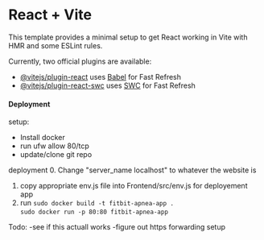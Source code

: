 # React + Vite

This template provides a minimal setup to get React working in Vite with HMR and some ESLint rules.

Currently, two official plugins are available:

- [@vitejs/plugin-react](https://github.com/vitejs/vite-plugin-react/blob/main/packages/plugin-react/README.md) uses [Babel](https://babeljs.io/) for Fast Refresh
- [@vitejs/plugin-react-swc](https://github.com/vitejs/vite-plugin-react-swc) uses [SWC](https://swc.rs/) for Fast Refresh

#### Deployment

setup:

- Install docker
- run ufw allow 80/tcp
- update/clone git repo

deployment 0. Change "server_name localhost" to whatever the website is

1. copy appropriate env.js file into Frontend/src/env.js for deployement app
2. run
   `sudo docker build -t fitbit-apnea-app .`  
   `sudo docker run -p 80:80 fitbit-apnea-app`

Todo:
-see if this actuall works
-figure out https forwarding setup
